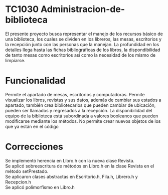 # TC1030 Administracion-de-biblioteca
El presente proyecto busca representar el manejo de los recursos básico de una biblioteca, los cuales se dividen en los libreros, las mesas, escritorios y la recepción junto
con las personas que la manejan. La profundidad en los detalles llega hasta las fichas bibliográficas de los libros, la dispondibilidad de tanto mesas como escritorios así como la necesidad de los mismo de limpiarse.
# Funcionalidad
Permite el apartado de mesas, escritorios y computadoras. Permite visualizar los libros, revistas y sus datos, además de cambiar sus estados a apartado, también crea bibliotecarios que pueden cambiar de ubicación, pueden ser llamados y regresados a la recepción.
La disponibilidad del equipo de la biblioteca está subordinada a valores booleanos que pueden modificarse mediante los métodos.
No permite crear nuevos objetos de los que ya están en el código
# Correcciones
Se implementó herencia en Libro.h con la nueva clase Revista.\
Se aplicó sobreescritura de métodos en Libro.h en la clase Revista en el método setPrestado.\
Se aplicaron clases abstractas en Escritorio.h, Fila.h, Librero.h y Recepcion.h\
Se aplicó polimorfismo en Libro.h
